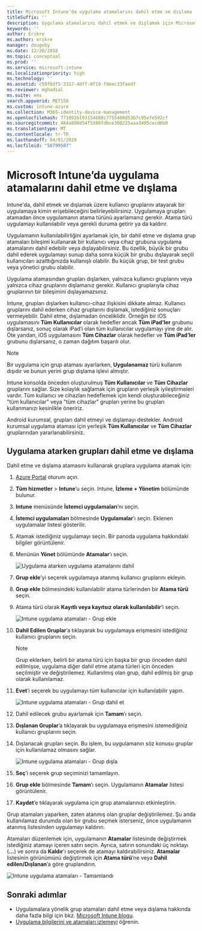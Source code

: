 ```yaml
---
title: Microsoft Intune’da uygulama atamalarını dahil etme ve dışlama
titleSuffix: ''
description: Uygulama atamalarını dahil etmek ve dışlamak için Microsoft Intune’u nasıl kullanabileceğinizi öğrenin.
keywords: ''
author: Erikre
ms.author: erikre
manager: dougeby
ms.date: 12/20/2018
ms.topic: conceptual
ms.prod: ''
ms.service: microsoft-intune
ms.localizationpriority: high
ms.technology: ''
ms.assetid: c59f6df5-3317-4dff-8f19-fdeec33faedf
ms.reviewer: mghadial
ms.suite: ems
search.appverid: MET150
ms.custom: intune-azure
ms.collection: M365-identity-device-management
ms.openlocfilehash: 771092b193154680c7755460d53b7c95efe592cf
ms.sourcegitcommit: 484a898d54f5386fdbce300225aaa3495cecd6b0
ms.translationtype: MT
ms.contentlocale: tr-TR
ms.lasthandoff: 04/01/2019
ms.locfileid: "58799587"
---
```

# <a name="include-and-exclude-app-assignments-in-microsoft-intune"></a>Microsoft Intune’da uygulama atamalarını dahil etme ve dışlama

Intune'da, dahil etmek ve dışlamak üzere kullanıcı gruplarını atayarak bir uygulamaya kimin erişebileceğini belirleyebilirsiniz. Uygulamaya grupları atamadan önce uygulamanın atama türünü ayarlamanız gerekir. Atama türü uygulamayı kullanılabilir veya gerekli duruma getirir ya da kaldırır. 

Uygulamanın kullanılabilirliğini ayarlamak için, bir dahil etme ve dışlama grup atamaları bileşimi kullanarak bir kullanıcı veya cihaz grubuna uygulama atamalarını dahil edebilir veya dışlayabilirsiniz. Bu özellik, büyük bir grubu dahil ederek uygulamayı sunup daha sonra küçük bir grubu dışlayarak seçili kullanıcıları azalttığınızda kullanışlı olabilir. Bu küçük grup, bir test grubu veya yönetici grubu olabilir. 

Uygulama atamasından grupları dışlarken, yalnızca kullanıcı gruplarını veya yalnızca cihaz gruplarını dışlamanız gerekir. Kullanıcı gruplarıyla cihaz gruplarının bir bileşimini dışlayamazsınız. 

Intune, grupları dışlarken kullanıcı-cihaz ilişkisini dikkate almaz. Kullanıcı gruplarını dahil ederken cihaz gruplarını dışlamak, istediğiniz sonuçları vermeyebilir. Dahil etme, dışlamadan önceliklidir. Örneğin bir iOS uygulamasını **Tüm Kullanıcılar** olarak hedefler ancak **Tüm iPad’ler** grubunu dışlarsanız, sonuç olarak iPad’i olan tüm kullanıcılar uygulamayı yine de alır. Öte yandan, iOS uygulamasını **Tüm Cihazlar** olarak hedefler ve **Tüm iPad’ler** grubunu dışlarsanız, o zaman dağıtım başarılı olur.  

> [!NOTE]
> Bir uygulama için grup ataması ayarlarken, **Uygulanamaz** türü kullanım dışıdır ve bunun yerini grup dışlama işlevi almıştır. 
>
> Intune konsolda önceden oluşturulmuş **Tüm Kullanıcılar** ve **Tüm Cihazlar** gruplarını sağlar. Size kolaylık sağlamak için grupların yerleşik iyileştirmeleri vardır. Tüm kullanıcı ve cihazları hedeflemek için kendi oluşturabileceğiniz "tüm kullanıcılar" veya "tüm cihazlar" grupları yerine bu grupları kullanmanızı kesinlikle öneririz.  
>
> Android kurumsal, grupları dahil etmeyi ve dışlamayı destekler. Android kurumsal uygulama ataması için yerleşik **Tüm Kullanıcılar** ve **Tüm Cihazlar** gruplarından yararlanabilirsiniz. 


## <a name="include-and-exclude-groups-when-assigning-apps"></a>Uygulama atarken grupları dahil etme ve dışlama 
Dahil etme ve dışlama atamasını kullanarak gruplara uygulama atamak için:
1. [Azure Portal](https://portal.azure.com) oturum açın.
2. **Tüm hizmetler** > **Intune**’u seçin. Intune, **İzleme + Yönetim** bölümünde bulunur.
3. **Intune** menüsünde **İstemci uygulamaları**’nı seçin.
4. **İstemci uygulamaları** bölmesinde **Uygulamalar**’ı seçin. Eklenen uygulamalar listesi gösterilir.
5. Atamak istediğiniz uygulamayı seçin. Bir panoda uygulama hakkındaki bilgiler görüntülenir. 
6. Menünün **Yönet** bölümünde **Atamalar**’ı seçin. 

    ![Uygulama atarken uygulama atamalarını dahil](./media/apps-inc-exl-01.png)
7. **Grup ekle**’yi seçerek uygulamaya atanmış kullanıcı gruplarını ekleyin. 
8. **Grup ekle** bölmesindeki kullanılabilir atama türlerinden bir **Atama türü** seçin.
9. Atama türü olarak **Kayıtlı veya kayıtsız olarak kullanılabilir**’i seçin.

    ![Intune uygulama atamaları - Grup ekle](./media/apps-inc-exl-02.png)
10. **Dahil Edilen Gruplar**’a tıklayarak bu uygulamaya erişmesini istediğiniz kullanıcı gruplarını seçin.

    > [!NOTE]
    > Grup eklerken, belirli bir atama türü için başka bir grup önceden dahil edilmişse, uygulama diğer dahil etme atama türleri için önceden seçilmiştir ve değiştirilemez. Kullanılmış olan grup, dahil edilmiş bir grup olarak kullanılamaz.

11. **Evet**’i seçerek bu uygulamayı tüm kullanıcılar için kullanılabilir yapın.

    ![Intune uygulama atamaları - Grup dahil et](./media/apps-inc-exl-03.png)
12. Dahil edilecek grubu ayarlamak için **Tamam**’ı seçin.
13. **Dışlanan Gruplar**’a tıklayarak bu uygulamaya erişmesini istemediğiniz kullanıcı gruplarını seçin. 
14. Dışlanacak grupları seçin. Bu işlem, bu uygulamanın söz konusu gruplar için kullanılamaz olmasını sağlar.

    ![Intune uygulama atamaları - Grup dışla](./media/apps-inc-exl-04.png)
15. **Seç**’i seçerek grup seçiminizi tamamlayın.
16. **Grup ekle** bölmesinde **Tamam**’ı seçin. Uygulamanın **Atamalar** listesi görüntülenir.
17. **Kaydet**’e tıklayarak uygulama için grup atamalarınızı etkinleştirin.

Grup atamaları yaparken, zaten atanmış olan gruplar değiştirilemez. Şu anda kullanılamaz durumda olan bir grubu seçmek isterseniz, önce uygulamanın atanmış listesinden uygulamayı kaldırın. 

Atamaları düzenlemek için, uygulamanın **Atamalar** listesinde değiştirmek istediğiniz atamayı içeren satırı seçin. Ayrıca, satırın sonundaki üç noktayı (**…**) ve sonra da **Kaldır**'ı seçerek de atamayı kaldırabilirsiniz. **Atamalar** listesinin görünümünü değiştirmek için **Atama türü**’ne veya **Dahil edilen/Dışlanan**’a göre gruplandırın.

![Intune uygulama atamaları - Tamamlandı](./media/apps-inc-exl-05.png)

## <a name="next-steps"></a>Sonraki adımlar

- Uygulamalara yönelik grup atamaları dahil etme veya dışlama hakkında daha fazla bilgi için bkz. [Microsoft Intune blogu](https://aka.ms/new_app_assignment_process).
- [Uygulama bilgilerini ve atamaları izlemeyi](apps-monitor.md) öğrenin.
